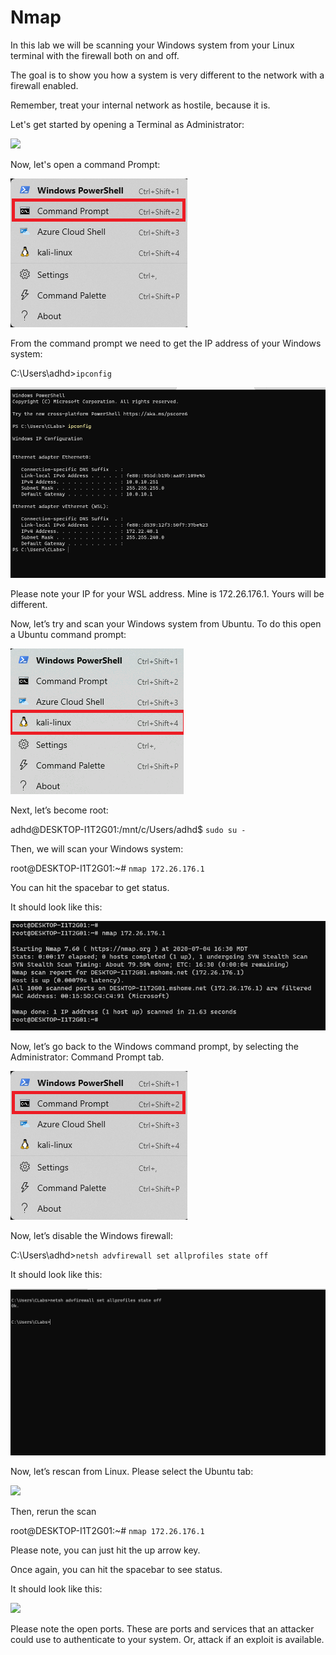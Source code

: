
# Nmap

In this lab we will be scanning your Windows system from your Linux terminal with the firewall both on and off. 

The goal is to show you how a system is very different to the network with a firewall enabled. 

Remember, treat your internal network as hostile, because it is.

Let's get started by opening a Terminal as Administrator:

![](attachments/Clipboard_2020-06-12-10-36-44.png)

Now, let's open a command Prompt:

![](../AppLocker/attachments/cmd-command-prompt.png)

From the command prompt we need to get the IP address of your Windows system:



C:\Users\adhd>`ipconfig`

![](attachments/Clipboard_2020-07-07-15-24-29.png)

Please note your IP for your WSL address.  Mine is 172.26.176.1.  Yours will be different.


Now, let’s try and scan your Windows system from Ubuntu.  To do this open a Ubuntu command prompt:

![](../AppLocker/attachments/Clipboard_2020-06-17-08-32-51.png)

Next, let’s become root:

adhd@DESKTOP-I1T2G01:/mnt/c/Users/adhd$ `sudo su -`

Then, we will scan your Windows system:

root@DESKTOP-I1T2G01:~# `nmap 172.26.176.1`

You can hit the spacebar to get status.

It should look like this:

![](attachments/Clipboard_2020-07-07-15-30-16.png)

Now, let’s go back to the Windows command prompt, by selecting the Administrator: Command Prompt tab.

![](../AppLocker/attachments/cmd-command-prompt.png)

Now, let’s disable the Windows firewall:

C:\Users\adhd>`netsh advfirewall set allprofiles state off`

It should look like this:

![](attachments/Clipboard_2020-07-07-15-32-12.png)

Now, let’s rescan from Linux.  Please select the Ubuntu tab:

![](attachments/Clipboard_2020-07-07-15-32-44.png)

Then, rerun the scan

root@DESKTOP-I1T2G01:~# `nmap 172.26.176.1`

Please note, you can just hit the up arrow key.

Once again, you can hit the spacebar to see status.

It should look like this:


![](attachments/Clipboard_2020-07-07-15-34-15.png)

Please note the open ports. These are ports and services that an attacker could use to authenticate to your system.  Or, attack if an exploit is available. 






